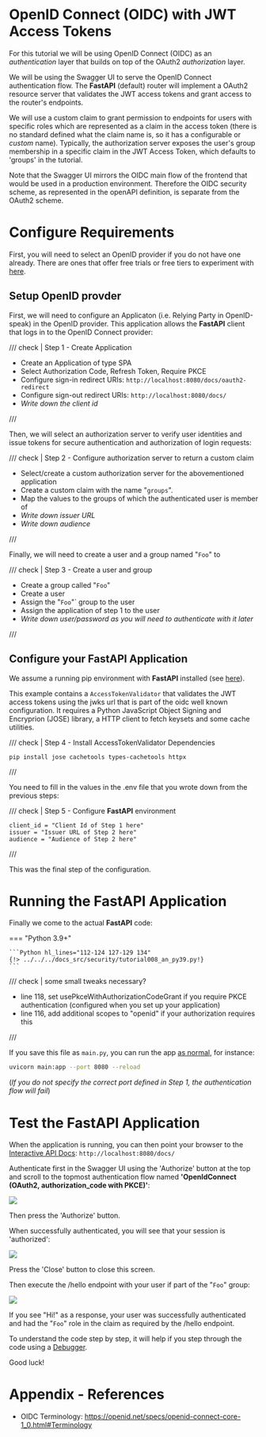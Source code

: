 # OpenID Connect (OIDC) with JWT Access Tokens

For this tutorial we will be using OpenID Connect (OIDC) as an *authentication* layer that builds on top of the OAuth2 *authorization* layer.

We will be using the Swagger UI to serve the OpenID Connect authentication flow. The **FastAPI** (default) router will implement a OAuth2 resource server that validates the JWT access tokens and grant access to the router's endpoints.

We will use a custom claim to grant permission to endpoints for users with specific roles which are represented as a claim in the access token (there is no standard defined what the claim name is, so it has a configurable or *custom* name). Typically, the authorization server exposes the user's group membership in a specific claim in the JWT Access Token, which defaults to 'groups' in the tutorial.

Note that the Swagger UI mirrors the OIDC main flow of the frontend that would be used in a production environment. Therefore the OIDC security scheme, as represented in the openAPI definition, is separate from the OAuth2 scheme.

# Configure Requirements

First, you will need to select an OpenID provider if you do not have one already. There are ones that offer free trials or free tiers to experiment with [here](https://identitymanagementinstitute.org/identity-and-access-management-vendor-list/).


## Setup OpenID provder

First, we will need to configure an Applicaton (i.e. Relying Party in OpenID-speak) in the OpenID provider. This application allows the **FastAPI** client that logs in to the OpenID Connect provider:

/// check | Step 1 - Create Application

* Create an Application of type SPA
* Select Authorization Code, Refresh Token, Require PKCE
* Configure sign-in redirect URIs: `http://localhost:8080/docs/oauth2-redirect`
* Configure sign-out redirect URIs: `http://localhost:8080/docs/`
* *Write down the client id*

///

Then, we will select an authorization server to verify user identities and issue tokens for secure authentication and authorization of login requests:

/// check | Step 2 - Configure authorization server to return a custom claim

* Select/create a custom authorization server for the abovementioned application
* Create a custom claim with the name "`groups`".
* Map the values to the groups of which the authenticated user is member of
* *Write down issuer URL*
* *Write down audience*

///

Finally, we will need to create a user and a group named "`Foo`" to

/// check | Step 3 - Create a user and group

* Create a group called "`Foo`"
* Create a user
* Assign the "`Foo`"` group to the user
* Assign the application of step 1 to the user
* *Write down user/password as you will need to authenticate with it later*

///

## Configure your **FastAPI** Application

We assume a running pip environment with **FastAPI** installed (see [here](../../index.md#installation)).

This example contains a `AccessTokenValidator` that validates the JWT access tokens using the jwks url that is part of the oidc well known configuration. It requires a Python JavaScript Object Signing and Encryprion (JOSE) library, a HTTP client to fetch keysets and some cache utilities.


/// check | Step 4 - Install AccessTokenValidator Dependencies

```console
pip install jose cachetools types-cachetools httpx
```

///

You need to fill in the values in the .env file that you wrote down from the previous steps:

/// check | Step 5 - Configure **FastAPI** environment

```
client_id = "Client Id of Step 1 here"
issuer = "Issuer URL of Step 2 here"
audience = "Audience of Step 2 here"
```

///

This was the final step of the configuration.

# Running the **FastAPI** Application

Finally we come to the actual **FastAPI** code:

=== "Python 3.9+"

    ```Python hl_lines="112-124 127-129 134"
    {!> ../../../docs_src/security/tutorial008_an_py39.py!}
    ```

/// check | some small tweaks necessary?

* line 118, set usePkceWithAuthorizationCodeGrant if you require PKCE authentication (configured when you set up your application)
* line 116, add additional scopes to "openid" if your authorization requires this

///

If you save this file as `main.py`, you can run the app [as normal](../../index.md#run-it), for instance:

```bash
uvicorn main:app --port 8080 --reload
```

(*If you do not specify the correct port defined in Step 1, the authentication flow will fail*)


# Test the **FastAPI** Application

When the application is running, you can then point your browser to the [Interactive API Docs](../../index.md#interactive-api-docs):
`http://localhost:8080/docs/`

Authenticate first in the Swagger UI using the 'Authorize' button at the top and scroll to the topmost authentication flow named **'OpenIdConnect (OAuth2, authorization_code with PKCE)'**:

<img src="/img/tutorial/security/image13.png">

Then press the 'Authorize' button.

When successfully authenticated, you will see that your session is 'authorized':

<img src="/img/tutorial/security/image14.png">

Press the 'Close' button to close this screen.

Then execute the /hello endpoint with your user if part of the "`Foo`" group:

<img src="/img/tutorial/security/image15.png">

If you see "Hi!" as a response, your user was successfully authenticated and had the "`Foo`" role in the claim as required by the /hello endpoint.

To understand the code step by step, it will help if you step through the code using a [Debugger](../debugging.md#run-your-code-with-your-debugger).

Good luck!

# Appendix - References

* OIDC Terminology: https://openid.net/specs/openid-connect-core-1_0.html#Terminology
